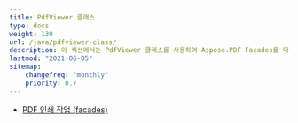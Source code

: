 ```yaml
---
title: PdfViewer 클래스
type: docs
weight: 130
url: /java/pdfviewer-class/
description: 이 섹션에서는 PdfViewer 클래스를 사용하여 Aspose.PDF Facades를 다루는 방법을 설명합니다.
lastmod: "2021-06-05"
sitemap:
    changefreq: "monthly"
    priority: 0.7
---
```


- [PDF 인쇄 작업 (facades)](/pdf/java/print-pdf-file/)